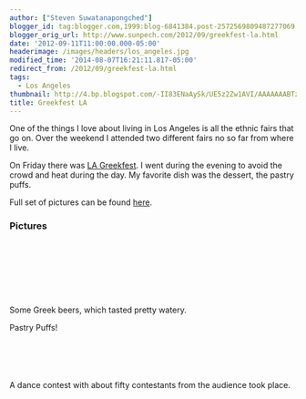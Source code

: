 ```yaml
---
author: ["Steven Suwatanapongched"]
blogger_id: tag:blogger.com,1999:blog-6841384.post-2572569809487277069
blogger_orig_url: http://www.sunpech.com/2012/09/greekfest-la.html
date: '2012-09-11T11:00:00.000-05:00'
headerimage: /images/headers/los_angeles.jpg
modified_time: '2014-08-07T16:21:11.817-05:00'
redirect_from: /2012/09/greekfest-la.html
tags:
  - Los Angeles
thumbnail: http://4.bp.blogspot.com/-II83ENaAySk/UE5z2Zw1AVI/AAAAAAABTzQ/JBqFaiTADEI/s400/2012-09-07.jpg
title: Greekfest LA
---
```



One of the things I love about living in Los Angeles is all the ethnic fairs that go on. Over the weekend I attended two different fairs no so far from where I live.

On Friday there was <a href="http://www.lagreekfest.com/">LA Greekfest</a>. I went during the evening to avoid the crowd and heat during the day. My favorite dish was the dessert, the pastry puffs.

Full set of pictures can be found <a href="https://picasaweb.google.com/101693597219413173200/2012LAGreekfest">here</a>.

### Pictures

<a href="http://4.bp.blogspot.com/-II83ENaAySk/UE5z2Zw1AVI/AAAAAAABTzQ/JBqFaiTADEI/s400/2012-09-07.jpg" alt="" ><img   border="0" src="http://4.bp.blogspot.com/-II83ENaAySk/UE5z2Zw1AVI/AAAAAAABTzQ/JBqFaiTADEI/s320/2012-09-07.jpg" alt="" /></a>

<a href="http://2.bp.blogspot.com/-AcKlKpPuPe0/UE5z7eJC4nI/AAAAAAABTz4/ZsU0fkBvib0/s400/2012-09-07-11.jpg" alt="" ><img   border="0" src="http://2.bp.blogspot.com/-AcKlKpPuPe0/UE5z7eJC4nI/AAAAAAABTz4/ZsU0fkBvib0/s320/2012-09-07-11.jpg" alt="" /></a>

<a href="http://3.bp.blogspot.com/-nM4dg11140I/UE50APMN4PI/AAAAAAABT0g/pwf_8l8ILgo/s400/2012-09-07-19.jpg" alt="" ><img   border="0" src="http://3.bp.blogspot.com/-nM4dg11140I/UE50APMN4PI/AAAAAAABT0g/pwf_8l8ILgo/s320/2012-09-07-19.jpg" alt="" /></a>

<a href="http://1.bp.blogspot.com/-lmVrReJYxQY/UE50KkN03DI/AAAAAAABT14/AOsDYdK-DjQ/s400/2012-09-07-34.jpg" alt="" ><img   border="0" src="http://1.bp.blogspot.com/-lmVrReJYxQY/UE50KkN03DI/AAAAAAABT14/AOsDYdK-DjQ/s320/2012-09-07-34.jpg" alt="" /></a>

<a href="http://2.bp.blogspot.com/-Whm-VKTiG-Y/UE50E3QD5DI/AAAAAAABT1I/v3Wm5Yjo0bs/s400/2012-09-07-27.jpg" alt="" ><img   border="0" src="http://2.bp.blogspot.com/-Whm-VKTiG-Y/UE50E3QD5DI/AAAAAAABT1I/v3Wm5Yjo0bs/s320/2012-09-07-27.jpg" alt="" /></a>

<a href="http://3.bp.blogspot.com/-RigiHA6k1JU/UE50Fru4QKI/AAAAAAABT1Q/lmkRY9naTd0/s400/2012-09-07-28.jpg" alt="" ><img   border="0" src="http://3.bp.blogspot.com/-RigiHA6k1JU/UE50Fru4QKI/AAAAAAABT1Q/lmkRY9naTd0/s320/2012-09-07-28.jpg" alt="" /></a>

<a href="http://2.bp.blogspot.com/-VfAso7BdmjU/UE50Ou7zZaI/AAAAAAABT2g/rUUWCuCELxY/s400/2012-09-07-40.jpg" alt="" ><img   border="0" src="http://2.bp.blogspot.com/-VfAso7BdmjU/UE50Ou7zZaI/AAAAAAABT2g/rUUWCuCELxY/s320/2012-09-07-40.jpg" alt="" /></a>

<a href="http://1.bp.blogspot.com/-NplXN7w9KFU/UE50P7iBrJI/AAAAAAABT2o/uB49IerPIUo/s400/2012-09-07-42.jpg" alt="" ><img   border="0" src="http://1.bp.blogspot.com/-NplXN7w9KFU/UE50P7iBrJI/AAAAAAABT2o/uB49IerPIUo/s320/2012-09-07-42.jpg" alt="" /></a>

Some Greek beers, which tasted pretty watery.
<a href="http://1.bp.blogspot.com/-I-BNez5a6wY/UE50ThVh2yI/AAAAAAABT3I/wi5XYcHqOp0/s400/2012-09-07-54.jpg" alt="" ><img   border="0" src="http://1.bp.blogspot.com/-I-BNez5a6wY/UE50ThVh2yI/AAAAAAABT3I/wi5XYcHqOp0/s320/2012-09-07-54.jpg" alt="" /></a>

Pastry Puffs!
<a href="http://3.bp.blogspot.com/-SD5JwgPB_IM/UE50CGnI37I/AAAAAAABT0w/jaJmgi3yAuc/s400/2012-09-07-23.jpg" alt="" ><img   border="0" src="http://3.bp.blogspot.com/-SD5JwgPB_IM/UE50CGnI37I/AAAAAAABT0w/jaJmgi3yAuc/s320/2012-09-07-23.jpg" alt="" /></a>

<a href="http://2.bp.blogspot.com/-Ghpdaa11yiU/UE50Q7DlNwI/AAAAAAABT2w/AVYEZQ17cyw/s400/2012-09-07-47.jpg" alt="" ><img   border="0" src="http://2.bp.blogspot.com/-Ghpdaa11yiU/UE50Q7DlNwI/AAAAAAABT2w/AVYEZQ17cyw/s320/2012-09-07-47.jpg" alt="" /></a>

<a href="http://3.bp.blogspot.com/-3oXPGyCdAxc/UE50VZ16yEI/AAAAAAABT3Y/tjXEyNG3-W8/s400/2012-09-07-59.jpg" alt="" ><img   border="0" src="http://3.bp.blogspot.com/-3oXPGyCdAxc/UE50VZ16yEI/AAAAAAABT3Y/tjXEyNG3-W8/s320/2012-09-07-59.jpg" alt="" /></a>

<a href="http://2.bp.blogspot.com/-cRmsb6pWgQY/UE50XymKcEI/AAAAAAABT3o/j_xxrRVr_q8/s400/2012-09-07-64.jpg" alt="" ><img   border="0" src="http://2.bp.blogspot.com/-cRmsb6pWgQY/UE50XymKcEI/AAAAAAABT3o/j_xxrRVr_q8/s320/2012-09-07-64.jpg" alt="" /></a>

<a href="http://2.bp.blogspot.com/-rQkKESHA4Wg/UE50ZS6aiPI/AAAAAAABT3w/tVqbf8yzU5s/s400/2012-09-07-65.jpg" alt="" ><img   border="0" src="http://2.bp.blogspot.com/-rQkKESHA4Wg/UE50ZS6aiPI/AAAAAAABT3w/tVqbf8yzU5s/s320/2012-09-07-65.jpg" alt="" /></a>

<a href="http://2.bp.blogspot.com/-xNVQzAqJMDU/UE50aakKsSI/AAAAAAABT34/sH8T7uinIhg/s400/2012-09-07-67.jpg" alt="" ><img   border="0" src="http://2.bp.blogspot.com/-xNVQzAqJMDU/UE50aakKsSI/AAAAAAABT34/sH8T7uinIhg/s320/2012-09-07-67.jpg" alt="" /></a>

A dance contest with about fifty contestants from the audience took place.
<a href="http://3.bp.blogspot.com/-D9tViu9cWZ4/UE50hps7OSI/AAAAAAABT4w/a0fMW9DIj1k/s400/2012-09-07-95.jpg" alt="" ><img   border="0" src="http://3.bp.blogspot.com/-D9tViu9cWZ4/UE50hps7OSI/AAAAAAABT4w/a0fMW9DIj1k/s320/2012-09-07-95.jpg" alt="" /></a>

<a href="http://3.bp.blogspot.com/-xE15HZbHt7M/UE50kltEBcI/AAAAAAABT5I/5zOlVJehVU4/s400/2012-09-07-111.jpg" alt="" ><img   border="0" src="http://3.bp.blogspot.com/-xE15HZbHt7M/UE50kltEBcI/AAAAAAABT5I/5zOlVJehVU4/s320/2012-09-07-111.jpg" alt="" /></a>

<a href="http://3.bp.blogspot.com/-bvj-HmJEJLA/UE50nzyeZZI/AAAAAAABT5g/4PJZF-0RWEQ/s400/2012-09-07-121.jpg" alt="" ><img   border="0" src="http://3.bp.blogspot.com/-bvj-HmJEJLA/UE50nzyeZZI/AAAAAAABT5g/4PJZF-0RWEQ/s320/2012-09-07-121.jpg" alt="" /></a>